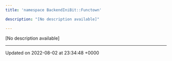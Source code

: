 ```yaml
---
title: 'namespace BackendIniBit::Functown'

description: "[No description available]"

---
```







[No description available]






-------------------------------

Updated on 2022-08-02 at 23:34:48 +0000